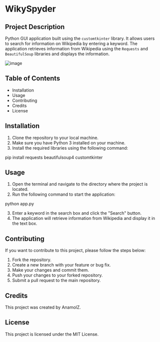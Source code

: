 # WikySpyder

## Project Description

Python GUI application built using the `customtkinter` library. It allows users to search for information on Wikipedia by entering a keyword. The application retrieves information from Wikipedia using the `Requests` and `BeautifulSoup` libraries and displays the information.

![image](https://user-images.githubusercontent.com/97016425/223320937-5a075cd0-f0ef-4435-aa4f-ce3a69ba486c.png)

## Table of Contents

- Installation
- Usage
- Contributing
- Credits
- License

## Installation

1. Clone the repository to your local machine.
2. Make sure you have Python 3 installed on your machine.
3. Install the required libraries using the following command:

pip install requests beautifulsoup4 customtkinter

## Usage

1. Open the terminal and navigate to the directory where the project is located.
2. Run the following command to start the application:

python app.py

3. Enter a keyword in the search box and click the "Search" button.
4. The application will retrieve information from Wikipedia and display it in the text box.

## Contributing

If you want to contribute to this project, please follow the steps below:

1. Fork the repository.
2. Create a new branch with your feature or bug fix.
3. Make your changes and commit them.
4. Push your changes to your forked repository.
5. Submit a pull request to the main repository.

## Credits

This project was created by AnamolZ.

## License

This project is licensed under the MIT License.
